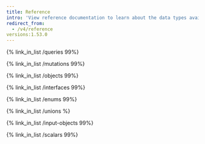 ```yaml
---
title: Reference
intro: 'View reference documentation to learn about the data types available in the {% data variables.product.prodname_dotcom %} GraphQL API schema.'
redirect_from:
  - /v4/reference
versions:1.53.0
---
```


{% link_in_list /queries 99%}

{% link_in_list /mutations 99%}

{% link_in_list /objects 99%}

{% link_in_list /interfaces 99%}

{% link_in_list /enums 99%}

{% link_in_list /unions %}

{% link_in_list /input-objects 99%}

{% link_in_list /scalars 99%}
